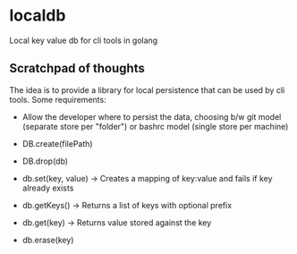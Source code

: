 # localdb
Local key value db for cli tools in golang


## Scratchpad of thoughts
The idea is to provide a library for local persistence that can be used by cli tools. Some requirements:
- Allow the developer where to persist the data, choosing b/w git model (separate store per "folder") or bashrc model (single store per machine)

- DB.create(filePath)
- DB.drop(db)
 
- db.set(key, value) -> Creates a mapping of key:value and fails if key already exists
- db.getKeys() -> Returns a list of keys with optional prefix
- db.get(key) -> Returns value stored against the key
- db.erase(key)
